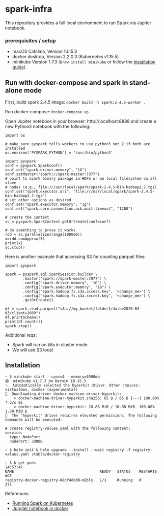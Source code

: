 # spark-infra  
  
This repository provides a full local environment to run Spark via Jupiter notebook.  
### prerequisites / setup
- macOS Catalina, Version 10.15.3
- docker desktop, Version 2.2.0.3 (Kubernetes v1.15.5)
- minikube Version 1.7.3 (`brew install minikube` or follow the [installation guide](https://kubernetes.io/docs/tasks/tools/install-minikube/)).   

 ## Run with docker-compose and spark in stand-alone mode
First, build spark 2.4.5 image:
 `docker build -t spark:2.4.5-worker .`
 
Run docker-compose:
 `docker-compose up`
 
Open Jupiter notebook in your browser: http://localhost:8888 and create a new Python3 notebook with the following:
```
import os

# make sure pyspark tells workers to use python3 not 2 if both are installed
os.environ['PYSPARK_PYTHON'] = '/usr/bin/python3'

import pyspark
conf = pyspark.SparkConf()
conf.set("spark.driver.memory", "1G")
conf.setMaster("spark://spark-master:7077")
# point to spark binary package in HDFS or on local filesystem on all slave
# nodes (e.g., file:///usr/local/spark/spark-2.4.5-bin-hadoop2.7.tgz)
conf.set("spark.executor.uri", "file:///usr/local/spark/spark-2.4.5-bin-hadoop2.7.tgz")
# set other options as desired
conf.set("spark.executor.memory", "1g")
conf.set("spark.core.connection.ack.wait.timeout", "1200")

# create the context
sc = pyspark.SparkContext.getOrCreate(conf=conf)

# do something to prove it works
rdd = sc.parallelize(range(100000))
x=rdd.sumApprox(3)
print(x)
sc.stop()
```
Here is another example that accessing S3 for counting parquet files:
```
import pyspark

spark = pyspark.sql.SparkSession.builder \
        .master("spark://spark-master:7077") \
        .config("spark.driver.memory", '1G') \
        .config("spark.executor.memory", "1G") \
        .config("spark.hadoop.fs.s3a.access.key", '<change_me>') \
        .config("spark.hadoop.fs.s3a.secret.key", '<change_me>') \
        .getOrCreate()

df = spark.read.parquet("s3a://my_bucket/folder1/date=2020-03-03/client=1000")
df.printSchema()
print(df.count())
spark.stop()

```




Additional reqs:  
- Spark will run on k8s in cluster mode.  
- We will use S3 local  




## Installation  
```  
~ $ minikube start --cpus=4 --memory=4000mb 
😄  minikube v1.7.3 on Darwin 10.15.3
✨  Automatically selected the hyperkit driver. Other choices: virtualbox, docker (experimental)
💾  Downloading driver docker-machine-driver-hyperkit:
    > docker-machine-driver-hyperkit.sha256: 65 B / 65 B [---] 100.00% ? p/s 0s
    > docker-machine-driver-hyperkit: 10.88 MiB / 10.88 MiB  100.00% 1.88 MiB p
🔑  The 'hyperkit' driver requires elevated permissions. The following commands will be executed:  

# create registry-values.yaml with the following content:
service:
  type: NodePort
  nodePort: 30000

~ $ helm init & helm upgrade --install --wait registry -f registry-values.yaml stable/docker-registry

~ $ k get pods                                                                                                                                                                                                                                              14:57:47
NAME                                       READY   STATUS    RESTARTS   AGE
registry-docker-registry-68cf4d8d8-m2bls   1/1     Running   0          27s
```

References:  
- [Running Spark on Kubernetes](https://tech.olx.com/running-spark-on-kubernetes-a-fully-functional-example-and-why-it-makes-sense-for-olx-d56b6a61fcbe)  
- [Jupyter notebook in docker](https://github.com/jupyter/docker-stacks/blob/master/pyspark-notebook/Dockerfile)
